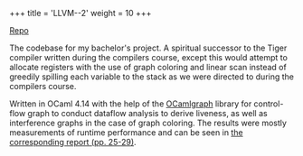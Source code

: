 +++
title = 'LLVM--2'
weight = 10
+++

[Repo](https://github.com/s1gtrap/llvm--2)

The codebase for my bachelor's project. A spiritual successor to the Tiger compiler written during the compilers course, except this would attempt to allocate registers with the use of graph coloring and linear scan instead of greedily spilling each variable to the stack as we were directed to during the compilers course.

Written in OCaml 4.14 with the help of the [OCamlgraph](https://github.com/backtracking/ocamlgraph) library for control-flow graph to conduct dataflow analysis to derive liveness, as well as interference graphs in the case of graph coloring. The results were mostly measurements of runtime performance and can be seen in [the corresponding report (pp. 25-29)](/article.pdf#page=28).
